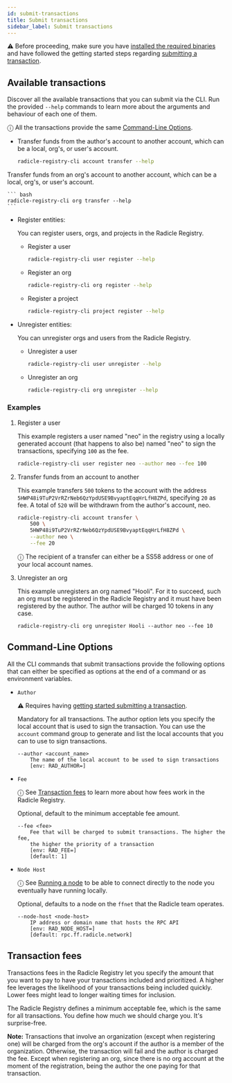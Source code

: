 ```yaml
---
id: submit-transactions
title: Submit transactions
sidebar_label: Submit transactions
---
```


⚠ Before proceeding, make sure you have [installed the required binaries](getting-started#installation)
and have followed the getting started steps regarding [submitting a transaction](getting-started#submitting-a-transaction).


## Available transactions

Discover all the available transactions that you can submit via the CLI.
Run the provided `--help` commands to learn more about the arguments
and behaviour of each one of them.

ⓘ All the transactions provide the same [Command-Line Options](#command-line-options).

- Transfer funds from the author's account to another account, which can be a local, org's, or user's account.

    ``` bash
    radicle-registry-cli account transfer --help
    ```

Transfer funds from an org's account to another account, which can be a local, org's, or user's account.

    ``` bash
    radicle-registry-cli org transfer --help
    ```

- Register entities:

    You can register users, orgs, and projects in the Radicle Registry.

    - Register a user
        ``` bash
        radicle-registry-cli user register --help
        ```

    - Register an org
        ``` bash
        radicle-registry-cli org register --help
        ```

    - Register a project
        ``` bash
        radicle-registry-cli project register --help
        ```

- Unregister entities:

    You can unregister orgs and users from the Radicle Registry.

    - Unregister a user
        ``` bash
        radicle-registry-cli user unregister --help
        ```

    - Unregister an org
        ``` bash
        radicle-registry-cli org unregister --help
        ```

### Examples

1. Register a user

    This example registers a user named "neo" in the registry using a
    locally generated account (that happens to also be) named "neo"
    to sign the transactions, specifying `100` as the fee.

    ``` bash
    radicle-registry-cli user register neo --author neo --fee 100
    ```

2. Transfer funds from an account to another

    This example transfers `500` tokens to the account with the address
    `5HWP48i9TuP2VrRZrNeb6QzYpdUSE9BvyaptEqqHrLfH8ZPd`, specifying `20` as fee. A total of
    `520` will be withdrawn from the author's account, neo.

    ``` bash
    radicle-registry-cli account transfer \
        500 \
        5HWP48i9TuP2VrRZrNeb6QzYpdUSE9BvyaptEqqHrLfH8ZPd \
        --author neo \
        --fee 20
    ```

    ⓘ The recipient of a transfer can either be a SS58 address
       or one of your local account names.

3. Unregister an org

    This example unregisters an org named "Hooli". For it to succeed, such an org must be registered in
    the Radicle Registry and it must have been registered by the author. The author will be charged
    10 tokens in any case.

    ```
    radicle-registry-cli org unregister Hooli --author neo --fee 10
    ```

## Command-Line Options

All the CLI commands that submit transactions provide the following options that
can either be specified as options at the end of a command or as environment variables.

- `Author`

    ⚠ Requires having [getting started submitting a transaction](getting-started#submitting-a-transaction).

    Mandatory for all transactions. The author option lets you specify the local account that
    is used to sign the transaction. You can use the `account` command group to generate
    and list the local accounts that you can to use to sign transactions.

    ```
    --author <account_name>
        The name of the local account to be used to sign transactions
        [env: RAD_AUTHOR=]
    ```

- `Fee`

    ⓘ See [Transaction fees](#transaction-fees) to learn more about how fees work in the Radicle Registry.

    Optional, default to the minimum acceptable fee amount.

    ```
    --fee <fee>
        Fee that will be charged to submit transactions. The higher the fee,
        the higher the priority of a transaction
        [env: RAD_FEE=]
        [default: 1]
    ```

- `Node Host`

    ⓘ See [Running a node](getting-started#running-a-node) to be able to connect directly to
    the node you eventually have running locally.

    Optional, defaults to a node on the `ffnet` that the Radicle team operates.

    ```
    --node-host <node-host>
        IP address or domain name that hosts the RPC API
        [env: RAD_NODE_HOST=]
        [default: rpc.ff.radicle.network]
    ```

## Transaction fees

Transactions fees in the Radicle Registry let you specify the amount that you want to
pay to have your transactions included and prioritized. A higher fee leverages the
likelihood of your transactions being included quickly. Lower fees might lead to longer
waiting times for inclusion.

The Radicle Registry defines a minimum acceptable fee, which is the same for all transactions.
You define how much we should charge you. It's surprise-free.

**Note:** Transactions that involve an organization (except when registering one) will
be charged from the org's account if the author is a member of the organization.
Otherwise, the transaction will fail and the author is charged the fee. Except when
registering an org, since there is no org account at the moment of the registration,
being the author the one paying for that transaction.
